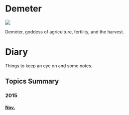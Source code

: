 # Demeter

![](https://d13yacurqjgara.cloudfront.net/users/202362/screenshots/783353/dribbble_large.png)

Demeter, goddess of agriculture, fertility, and the harvest.

# Diary

Things to keep an eye on and some notes.

## Topics Summary

### 2015

#### [Nov.](https://github.com/DIYgod/Demeter/tree/master/2015/11)






